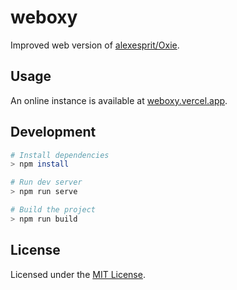 # weboxy

Improved web version of [alexesprit/Oxie](https://github.com/alexesprit/Oxie).

## Usage

An online instance is available at [weboxy.vercel.app](https://weboxy.vercel.app/).

## Development

```sh
# Install dependencies
> npm install

# Run dev server
> npm run serve

# Build the project
> npm run build
```

## License

Licensed under the [MIT License](./LICENSE).
